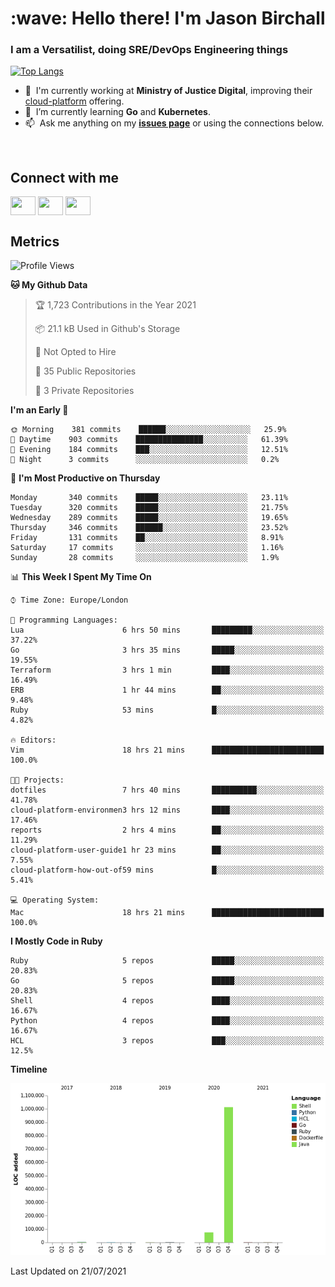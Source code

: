 <h1 align="left" id="jason-title">:wave: Hello there! I'm Jason Birchall</h1>
<h3 align="left">I am a Versatilist, doing SRE/DevOps Engineering things</h3>

[![Top Langs](https://github-readme-stats.vercel.app/api?username=jasonBirchall&show_icons=true&count_private=true&include_all_commits=true&theme=gruvbox)](https://github.com/anuraghazra/github-readme-stats)

- :office: &nbsp;I'm currently working at **Ministry of Justice Digital**, improving their [cloud-platform](https://github.com/ministryofjustice/cloud-platform) offering.
- :seedling: &nbsp;I’m currently learning **Go** and **Kubernetes**.
- :mailbox: &nbsp;Ask me anything on my **[issues page]** or using the connections below.


<br>

<h2>Connect with me</h2>
<p>
<a href="https://twitter.com/jsonBirchall" target="blank"><img align="center" src="https://cdn.jsdelivr.net/npm/simple-icons@3.0.1/icons/twitter.svg" alt="" height="30" width="40" /></a>
<a href="https://keybase.io/json0" target="blank"><img align="center" src="https://cdn.jsdelivr.net/npm/simple-icons@3.0.1/icons/keybase.svg" alt="" height="30" width="40" /></a>
<a href="https://www.reddit.com/user/kakorate" target="blank"><img align="center" src="https://cdn.jsdelivr.net/npm/simple-icons@3.0.1/icons/reddit.svg" alt="" height="30" width="40" /></a>
</p>

<h2>Metrics</h2>

<!--START_SECTION:waka-->
![Profile Views](http://img.shields.io/badge/Profile%20Views-0-blue)

**🐱 My Github Data** 

> 🏆 1,723 Contributions in the Year 2021
 > 
> 📦 21.1 kB Used in Github's Storage 
 > 
> 🚫 Not Opted to Hire
 > 
> 📜 35 Public Repositories 
 > 
> 🔑 3 Private Repositories  
 > 
**I'm an Early 🐤** 

```text
🌞 Morning    381 commits    ██████░░░░░░░░░░░░░░░░░░░   25.9% 
🌆 Daytime    903 commits    ███████████████░░░░░░░░░░   61.39% 
🌃 Evening    184 commits    ███░░░░░░░░░░░░░░░░░░░░░░   12.51% 
🌙 Night      3 commits      ░░░░░░░░░░░░░░░░░░░░░░░░░   0.2%

```
📅 **I'm Most Productive on Thursday** 

```text
Monday       340 commits    █████░░░░░░░░░░░░░░░░░░░░   23.11% 
Tuesday      320 commits    █████░░░░░░░░░░░░░░░░░░░░   21.75% 
Wednesday    289 commits    █████░░░░░░░░░░░░░░░░░░░░   19.65% 
Thursday     346 commits    ██████░░░░░░░░░░░░░░░░░░░   23.52% 
Friday       131 commits    ██░░░░░░░░░░░░░░░░░░░░░░░   8.91% 
Saturday     17 commits     ░░░░░░░░░░░░░░░░░░░░░░░░░   1.16% 
Sunday       28 commits     ░░░░░░░░░░░░░░░░░░░░░░░░░   1.9%

```


📊 **This Week I Spent My Time On** 

```text
⌚︎ Time Zone: Europe/London

💬 Programming Languages: 
Lua                      6 hrs 50 mins       █████████░░░░░░░░░░░░░░░░   37.22% 
Go                       3 hrs 35 mins       █████░░░░░░░░░░░░░░░░░░░░   19.55% 
Terraform                3 hrs 1 min         ████░░░░░░░░░░░░░░░░░░░░░   16.49% 
ERB                      1 hr 44 mins        ██░░░░░░░░░░░░░░░░░░░░░░░   9.48% 
Ruby                     53 mins             █░░░░░░░░░░░░░░░░░░░░░░░░   4.82%

🔥 Editors: 
Vim                      18 hrs 21 mins      █████████████████████████   100.0%

🐱‍💻 Projects: 
dotfiles                 7 hrs 40 mins       ██████████░░░░░░░░░░░░░░░   41.78% 
cloud-platform-environmen3 hrs 12 mins       ████░░░░░░░░░░░░░░░░░░░░░   17.46% 
reports                  2 hrs 4 mins        ██░░░░░░░░░░░░░░░░░░░░░░░   11.29% 
cloud-platform-user-guide1 hr 23 mins        ██░░░░░░░░░░░░░░░░░░░░░░░   7.55% 
cloud-platform-how-out-of59 mins             █░░░░░░░░░░░░░░░░░░░░░░░░   5.41%

💻 Operating System: 
Mac                      18 hrs 21 mins      █████████████████████████   100.0%

```

**I Mostly Code in Ruby** 

```text
Ruby                     5 repos             █████░░░░░░░░░░░░░░░░░░░░   20.83% 
Go                       5 repos             █████░░░░░░░░░░░░░░░░░░░░   20.83% 
Shell                    4 repos             ████░░░░░░░░░░░░░░░░░░░░░   16.67% 
Python                   4 repos             ████░░░░░░░░░░░░░░░░░░░░░   16.67% 
HCL                      3 repos             ███░░░░░░░░░░░░░░░░░░░░░░   12.5%

```


**Timeline**

![Chart not found](https://raw.githubusercontent.com/jasonBirchall/jasonBirchall/main/charts/bar_graph.png) 


 Last Updated on 21/07/2021
<!--END_SECTION:waka-->

<!-- links -->

[issues page]: https://github.com/jasonBirchall/jasonBirchall/issues "jasonBirchall/issues"
